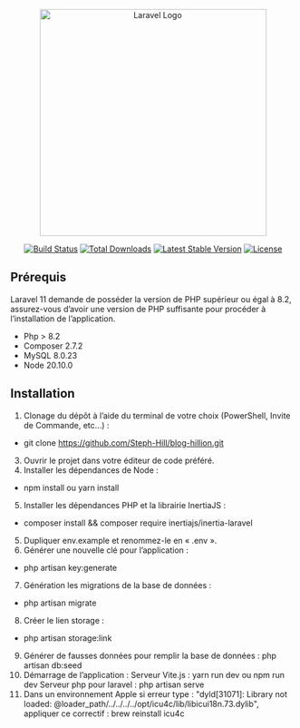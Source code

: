 <p align="center"><a href="https://laravel.com" target="_blank"><img src="https://raw.githubusercontent.com/laravel/art/master/logo-lockup/5%20SVG/2%20CMYK/1%20Full%20Color/laravel-logolockup-cmyk-red.svg" width="400" alt="Laravel Logo"></a></p>

<p align="center">
<a href="https://github.com/laravel/framework/actions"><img src="https://github.com/laravel/framework/workflows/tests/badge.svg" alt="Build Status"></a>
<a href="https://packagist.org/packages/laravel/framework"><img src="https://img.shields.io/packagist/dt/laravel/framework" alt="Total Downloads"></a>
<a href="https://packagist.org/packages/laravel/framework"><img src="https://img.shields.io/packagist/v/laravel/framework" alt="Latest Stable Version"></a>
<a href="https://packagist.org/packages/laravel/framework"><img src="https://img.shields.io/packagist/l/laravel/framework" alt="License"></a>
</p>

## Prérequis 

Laravel 11 demande de posséder la version de PHP supérieur ou égal à 8.2, assurez-vous d’avoir une version de PHP suffisante pour procéder à l’installation de l’application.
- Php > 8.2
- Composer 2.7.2
- MySQL 8.0.23
- Node 20.10.0

## Installation
1.	Clonage du dépôt à l’aide du terminal de votre choix (PowerShell, Invite de Commande, etc...) :
- git clone https://github.com/Steph-Hill/blog-hillion.git 
3.	Ouvrir le projet dans votre éditeur de code préféré. 
4.	Installer les dépendances de Node :
- npm install ou yarn install 
5.	Installer les dépendances PHP et la librairie InertiaJS : 
- composer install && composer require inertiajs/inertia-laravel 
5.	Dupliquer env.example et renommez-le en « .env ».
6.	Générer une nouvelle clé pour l’application :
- php artisan key:generate 
7.	Génération les migrations de la base de données :
- php artisan migrate
8.  Créer le lien storage :
- php artisan storage:link 
9.	Générer de fausses données pour remplir la base de données : 
php artisan db:seed 
10.	Démarrage de l’application :
Serveur Vite.js :
yarn run dev ou npm run dev
Serveur php pour laravel : php artisan serve
10.	Dans un environnement Apple si erreur type : "dyld[31071]: Library not loaded: @loader_path/../../../../opt/icu4c/lib/libicui18n.73.dylib", appliquer ce correctif : brew reinstall icu4c




